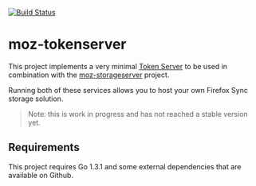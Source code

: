[![Build Status](https://travis-ci.org/st3fan/moz-tokenserver.svg?branch=master)](https://travis-ci.org/st3fan/moz-tokenserver)

moz-tokenserver
===============

This project implements a very minimal [Token Server](https://docs.services.mozilla.com/token/index.html) to be used in combination with the [moz-storageserver](https://github.com/st3fan/moz-storageserver) project.

Running both of these services allows you to host your own Firefox Sync storage solution.

> Note: this is work in progress and has not reached a stable version yet.

Requirements
------------

This project requires Go 1.3.1 and some external dependencies that are available on Github.
